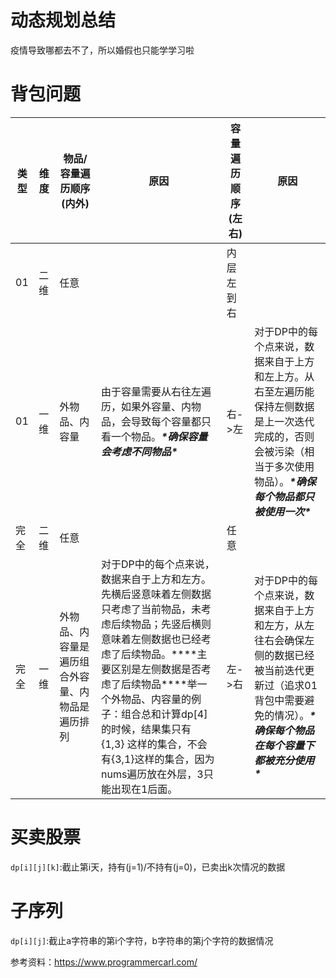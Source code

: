 # 动态规划总结


疫情导致哪都去不了，所以婚假也只能学学习啦



# 背包问题

| 类型 | 维度 | 物品/容量遍历顺序(内外)                          | 原因                                                         | 容量遍历顺序(左右) | 原因                                                         |
| ---- | ---- | ------------------------------------------------ | ------------------------------------------------------------ | ------------------ | ------------------------------------------------------------ |
| 01   | 二维 | 任意                                             |                                                              | 内层左到右         |                                                              |
| 01   | 一维 | 外物品、内容量                                   | 由于容量需要从右往左遍历，如果外容量、内物品，会导致每个容量都只看一个物品。***\*确保容量会考虑不同物品\**** | 右->左             | 对于DP中的每个点来说，数据来自于上方和左上方。从右至左遍历能保持左侧数据是上一次迭代完成的，否则会被污染（相当于多次使用物品）。***\*确保每个物品都只被使用一次\**** |
| 完全 | 二维 | 任意                                             |                                                              | 任意               |                                                              |
| 完全 | 一维 | 外物品、内容量是遍历组合外容量、内物品是遍历排列 | 对于DP中的每个点来说，数据来自于上方和左方。先横后竖意味着左侧数据只考虑了当前物品，未考虑后续物品；先竖后横则意味着左侧数据也已经考虑了后续物品。***\*主要区别是左侧数据是否考虑了后续物品\****举一个外物品、内容量的例子：组合总和计算dp[4]的时候，结果集只有 {1,3} 这样的集合，不会有{3,1}这样的集合，因为nums遍历放在外层，3只能出现在1后面。 | 左->右             | 对于DP中的每个点来说，数据来自于上方和左方，从左往右会确保左侧的数据已经被当前迭代更新过（追求01背包中需要避免的情况）。***\*确保每个物品在每个容量下都被充分使用\**** |

# 买卖股票

`dp[i][j][k]`:截止第i天，持有(j=1)/不持有(j=0)，已卖出k次情况的数据

# 子序列

`dp[i][j]`:截止a字符串的第i个字符，b字符串的第j个字符的数据情况

参考资料：https://www.programmercarl.com/
